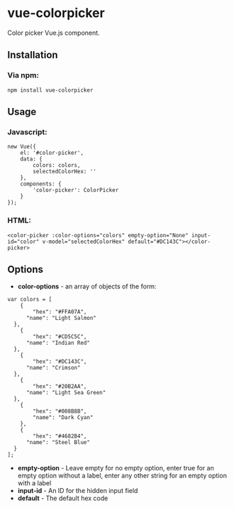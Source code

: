 # vue-colorpicker
Color picker Vue.js component.

## Installation
### Via npm:
`npm install vue-colorpicker`

## Usage
### Javascript:
```
new Vue({
	el: '#color-picker',
	data: {
		colors: colors,
		selectedColorHex: ''
	},
	components: {
		'color-picker': ColorPicker
	}
});
```
### HTML:
```
<color-picker :color-options="colors" empty-option="None" input-id="color" v-model="selectedColorHex" default="#DC143C"></color-picker>
```

## Options
- **color-options** - an array of objects of the form: 
```
var colors = [
	{
		"hex": "#FFA07A",
	  "name": "Light Salmon"
  },
	{
		"hex": "#CD5C5C",
	  "name": "Indian Red"
  },
	{
		"hex": "#DC143C",
	  "name": "Crimson"
  },
	{
		"hex": "#20B2AA",
	  "name": "Light Sea Green"
  },
	{
		"hex": "#008B8B",
		"name": "Dark Cyan"
	},
	{
		"hex": "#4682B4",
	  "name": "Steel Blue"
  }
];
```
- **empty-option** - Leave empty for no empty option, enter true for an empty option without a label, enter any other string for an empty option with a label
- **input-id** - An ID for the hidden input field
- **default** - The default hex code
